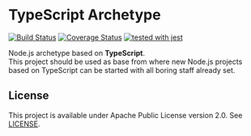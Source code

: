 # TypeScript Archetype
[![Build Status](https://travis-ci.org/vitorsalgado/typescript-archetype.svg?branch=master)](https://travis-ci.org/vitorsalgado/typescript-archetype) 
[![Coverage Status](https://coveralls.io/repos/github/vitorsalgado/typescript-archetype/badge.svg?branch=master)](https://coveralls.io/github/vitorsalgado/typescript-archetype?branch=master) 
[![tested with jest](https://img.shields.io/badge/tested_with-jest-99424f.svg)](https://github.com/facebook/jest)

Node.js archetype based on __TypeScript__.  
This project should be used as base from where new Node.js projects based on TypeScript 
can be started with all boring staff already set.

## License
This project is available under Apache Public License version 2.0. See [LICENSE](LICENSE).
